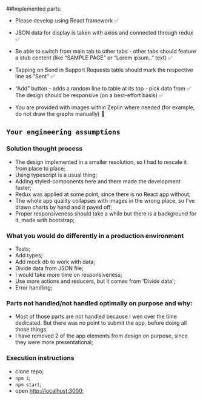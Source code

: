 ##Implemented parts: 
- Please develop using React framework ✅
- JSON data for display is taken with axios and connected through redux ✅
- Be able to switch from main tab to other tabs - other tabs should feature a stub
content (like “SAMPLE PAGE” or “Lorem ipsum..” text) ✅
- Tapping on Send in Support Requests table should mark the respective line as
“Sent” ✅
- “Add” button - adds a random line to table at its top - pick data from  ✅
The design should be responsive (on a best-effort basis) ✅

- You are provided with images within Zeplin where needed (for example, do not draw the
graphs manually) 🛑 

## `Your engineering assumptions`
### Solution thought process
- The design implemented in a smaller resolution, so I had to rescale it from  place to place;
- Using typescript is a usual thing;
- Adding styled-components here and there made the development faster;
- Redux was applied at some point, since there is no React app without;
- The whole app quality collapses with images in the wrong place, so I've drawn charts by hand and it payed off;
- Proper responsiveness should take a while but there is a background for it, made with bootstrap;  

### What you would do differently in a production environment
- Tests;
- Add types;
- Add mock db to work with data;
- Divide data from JSON file;
- I would take more time on responsiveness;
- Use more actions and reducers, but it comes from 'Divide data';
- Error handling;

### Parts not handled/not handled optimally on purpose and why:
- Most of those parts are not handled because I wen over the time dedicated. 
But there was no point to submit the app, before doing all those things.
- I have removed 2 of the app elements from design on purpose, since they were more presentational;

### Execution instructions
- clone repo;
- `npm i`;
- `npm start`;
- open [http://localhost:3000](http://localhost:3000);
